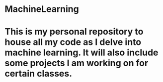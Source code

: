 # MachineLearning

# This is my personal repository to house all my code as I delve into machine learning. It will also include some projects I am working on for certain classes.
